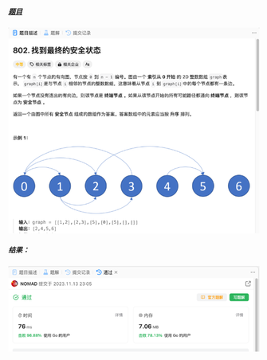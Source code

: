 ##### [题目](https://leetcode.cn/problems/find-eventual-safe-states/description/)
![pic](img.png)
##### 结果：
![pic](result.png)
